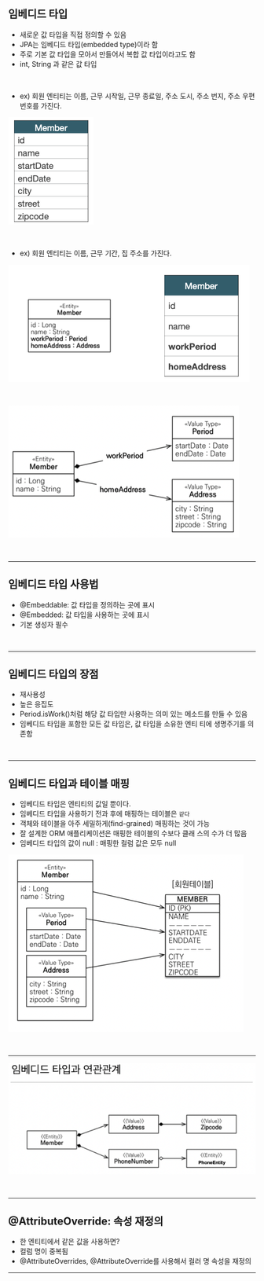 ## 임베디드 타입

- 새로운 값 타입을 직접 정의할 수 있음
- JPA는 임베디드 타입(embedded type)이라 함
- 주로 기본 값 타입을 모아서 만들어서 복합 값 타입이라고도 함 
- int, String 과 같은 값 타입

<br>

- ex) 회원 엔티티는 이름, 근무 시작일, 근무 종료일, 주소 도시, 주소 번지, 주소 우편번호를 가진다.
  
![img.png](img.png)

<br>

- ex) 회원 엔티티는 이름, 근무 기간, 집 주소를 가진다.

![img_2.png](img_2.png)

<br>

![img_3.png](img_3.png)

<br>

---

## 임베디드 타입 사용법
- @Embeddable: 값 타입을 정의하는 곳에 표시
- @Embedded: 값 타입을 사용하는 곳에 표시
- 기본 생성자 필수


<br>

---

## 임베디드 타입의 장점
- 재사용성
- 높은 응집도
- Period.isWork()처럼 해당 값 타입만 사용하는 의미 있는 메소드를 만들 수 있음
- 임베디드 타입을 포함한 모든 값 타입은, 값 타입을 소유한 엔티 티에 생명주기를 의존함

<br>

---

## 임베디드 타입과 테이블 매핑
- 임베디드 타입은 엔티티의 값일 뿐이다.
- 임베디드 타입을 사용하기 전과 후에 매핑하는 테이블은 `같다`
- 객체와 테이블을 아주 세밀하게(find-grained) 매핑하는 것이 가능
- 잘 설계한 ORM 애플리케이션은 매핑한 테이블의 수보다 클래 스의 수가 더 많음
- 임베디드 타입의 값이 null : 매핑한 컬럼 값은 모두 null

![img_4.png](img_4.png)

<br>

---

![img_5.png](img_5.png)

<br>

---

## @AttributeOverride: 속성 재정의
- 한 엔티티에서 같은 값을 사용하면?
- 컬럼 명이 중복됨
- @AttributeOverrides, @AttributeOverride를 사용해서 컬러 명 속성을 재정의

---
